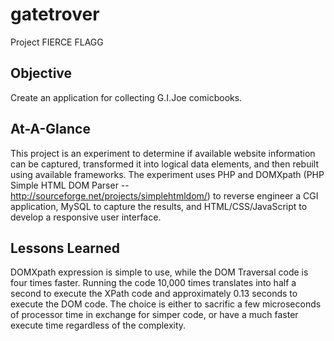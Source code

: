 # gatetrover

Project FIERCE FLAGG

Objective
---------------------------------------------------------
Create an application for collecting G.I.Joe comicbooks.

At-A-Glance
---------------------------------------------------------
This project is an experiment to determine if available website information can be captured, transformed it into logical data elements, and then rebuilt using available frameworks. The experiment uses PHP and DOMXpath (PHP Simple HTML DOM Parser -- http://sourceforge.net/projects/simplehtmldom/) to reverse engineer a CGI application, MySQL to capture the results, and HTML/CSS/JavaScript to develop a responsive user interface.

Lessons Learned
---------------------------------------------------------
DOMXpath expression is simple to use, while the DOM Traversal code is four times faster. Running the code 10,000 times translates into half a second to execute the XPath code and approximately 0.13 seconds to execute the DOM code. The choice is either to sacrific a few microseconds of processor time in exchange for simper code, or have a much faster execute time regardless of the complexity.
